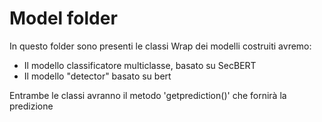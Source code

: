 # Model folder

In questo folder sono presenti le classi Wrap dei modelli costruiti avremo:
- Il modello classificatore multiclasse, basato su SecBERT
- Il modello "detector" basato su bert

Entrambe le classi avranno il metodo 'getprediction()' che fornirà la predizione


